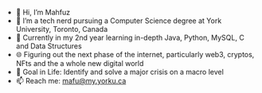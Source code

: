 - 👋 Hi, I’m Mahfuz
- 👀 I’m a tech nerd pursuing a Computer Science degree at York University, Toronto, Canada
- 🌱 Currently in my 2nd year learning in-depth Java, Python, MySQL, C and Data Structures
- 🌐 Figuring out the next phase of the internet, particularly web3, cryptos, NFts and the a whole new digital world
- 🥇 Goal in Life: Identify and solve a major crisis on a macro level
- 📫 Reach me: mafu@my.yorku.ca
